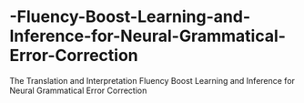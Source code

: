 # -Fluency-Boost-Learning-and-Inference-for-Neural-Grammatical-Error-Correction
The Translation and Interpretation Fluency Boost Learning and Inference for Neural Grammatical Error Correction
